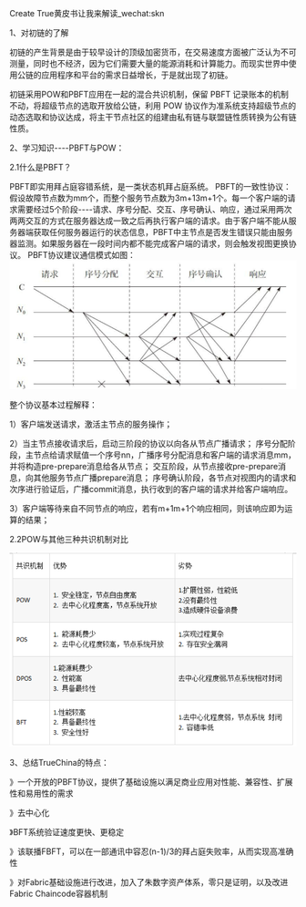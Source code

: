 Create True黄皮书让我来解读_wechat:skn

1、对初链的了解

初链的产生背景是由于较早设计的顶级加密货币，在交易速度方面被广泛认为不可测量，同时也不经济，因为它们需要大量的能源消耗和计算能力。而现实世界中使用公链的应用程序和平台的需求日益增长，于是就出现了初链。

初链采用POW和PBFT应用在一起的混合共识机制，保留 PBFT 记录账本的机制不动，将超级节点的选取开放给公链，利用 POW 协议作为准系统支持超级节点的动态选取和协议达成，将主干节点社区的组建由私有链与联盟链性质转换为公有链性质。

2、学习知识----PBFT与POW：

2.1什么是PBFT？

PBFT即实用拜占庭容错系统，是一类状态机拜占庭系统。
PBFT的一致性协议：假设故障节点数为mm个，而整个服务节点数为3m+13m+1个。每一个客户端的请求需要经过5个阶段----请求、序号分配、交互、序号确认、响应，通过采用两次两两交互的方式在服务器达成一致之后再执行客户端的请求。由于客户端不能从服务器端获取任何服务器运行的状态信息，PBFT中主节点是否发生错误只能由服务器监测。如果服务器在一段时间内都不能完成客户端的请求，则会触发视图更换协议。
PBFT协议建议通信模式如图：
![image](https://raw.githubusercontent.com/hytlq/TRUE/master/1.png)

整个协议基本过程解释：

1）客户端发送请求，激活主节点的服务操作；

2）当主节点接收请求后，启动三阶段的协议以向各从节点广播请求；
序号分配阶段，主节点给请求赋值一个序号nn，广播序号分配消息和客户端的请求消息mm，并将构造pre-prepare消息给各从节点；
交互阶段，从节点接收pre-prepare消息，向其他服务节点广播prepare消息；
序号确认阶段，各节点对视图内的请求和次序进行验证后，广播commit消息，执行收到的客户端的请求并给客户端响应。

3）客户端等待来自不同节点的响应，若有m+1m+1个响应相同，则该响应即为运算的结果；

2.2POW与其他三种共识机制对比

![image](https://raw.githubusercontent.com/hytlq/TRUE/master/2.png)



3、总结TrueChina的特点：

》一个开放的PBFT协议，提供了基础设施以满足商业应用对性能、兼容性、扩展性和易用性的需求

》去中心化

》BFT系统验证速度更快、更稳定

》该联播FBFT，可以在一部通讯中容忍(n-1)/3的拜占庭失败率，从而实现高准确性

》对Fabric基础设施进行改进，加入了朱数字资产体系，零只是证明，以及改进Fabric Chaincode容器机制
